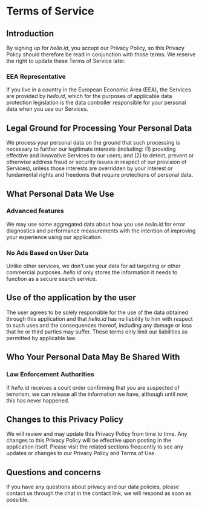 # Terms of Service

## Introduction

By signing up for _hello.id_, you accept our Privacy Policy, 
so this Privacy Policy should therefore be read in conjunction with those terms.
We reserve the right to update these Terms of Service later.

### EEA Representative

If you live in a country in the European Economic Area (EEA), the Services are
provided by _hello.id_, which for the purposes of applicable data protection legislation 
is the data controller responsible for your personal data when you use our Services.

## Legal Ground for Processing Your Personal Data

We process your personal data on the ground that such processing is necessary to further
our legitimate interests (including: (1) providing effective and innovative Services to
our users; and (2) to detect, prevent or otherwise address fraud or security issues in
respect of our provision of Services), unless those interests are overridden by your interest
or fundamental rights and freedoms that require protections of personal data.

## What Personal Data We Use

### Advanced features

We may use some aggregated data about how you use _hello.id_ for error diagnostics and
performance measurements with the intention of improving your experience using our
application.

### No Ads Based on User Data

Unlike other services, we don't use your data for ad targeting or other commercial purposes.
_hello.id_ only stores the information it needs to function as a secure search service.

## Use of the application by the user

The user agrees to be solely responsible for the use of the data obtained through this
application and that _hello.id_ has no liability to him with respect to such uses and the
consequences thereof, including any damage or loss that he or third parties may suffer.
These terms only limit our liabilities as permitted by applicable law.

## Who Your Personal Data May Be Shared With

### Law Enforcement Authorities

If _hello.id_ receives a court order confirming that you are suspected of terrorism, we can
release all the information we have, although until now, this has never happened.

## Changes to this Privacy Policy

We will review and may update this Privacy Policy from time to time. Any changes to this
Privacy Policy will be effective upon posting in the application itself. Please visit the
related sections frequently to see any updates or changes to our Privacy Policy and
Terms of Use.

## Questions and concerns

If you have any questions about privacy and our data policies, please contact us
through the chat in the contact link, we will respond as soon as possible.
